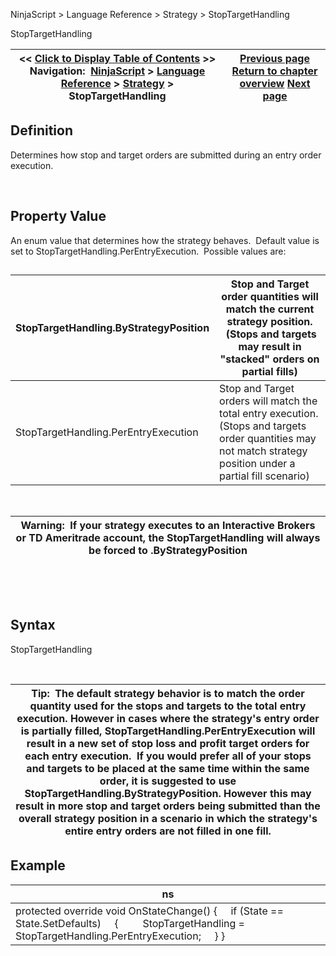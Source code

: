 ﻿


NinjaScript \> Language Reference \> Strategy \> StopTargetHandling






















StopTargetHandling







| \<\< [Click to Display Table of Contents](stoptargethandling.md) \>\> **Navigation:**     [NinjaScript](ninjascript.md) \> [Language Reference](language_reference_wip.md) \> [Strategy](strategy.md) \> StopTargetHandling | [Previous page](startbehavior.md) [Return to chapter overview](strategy.md) [Next page](strategybaseconverter.md) |
| --- | --- |











## Definition


Determines how stop and target orders are submitted during an entry order execution.  


 


## Property Value


An enum value that determines how the strategy behaves.  Default value is set to StopTargetHandling.PerEntryExecution.  Possible values are:


## 




| StopTargetHandling.ByStrategyPosition | Stop and Target order quantities will match the current strategy position.  (Stops and targets may result in "stacked" orders on partial fills) |
| --- | --- |
| StopTargetHandling.PerEntryExecution | Stop and Target orders will match the total entry execution. (Stops and targets order quantities may not match strategy position under a partial fill scenario) |



 




| Warning:  If your strategy executes to an Interactive Brokers or TD Ameritrade account, the StopTargetHandling will always be forced to .ByStrategyPosition |
| --- |



 


 


## Syntax


StopTargetHandling


 




| Tip:  The default strategy behavior is to match the order quantity used for the stops and targets to the total entry execution. However in cases where the strategy's entry order is partially filled, StopTargetHandling.PerEntryExecution will result in a new set of stop loss and profit target orders for each entry execution.  If you would prefer all of your stops and targets to be placed at the same time within the same order, it is suggested to use StopTargetHandling.ByStrategyPosition. However this may result in more stop and target orders being submitted than the overall strategy position in a scenario in which the strategy's entire entry orders are not filled in one fill. |
| --- |



## 


## Example




| ns |
| --- |
| protected override void OnStateChange() {      if (State \=\= State.SetDefaults)      {          StopTargetHandling \= StopTargetHandling.PerEntryExecution;      } } |



 









